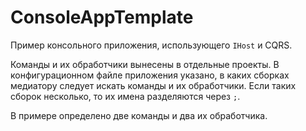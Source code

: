 ﻿# ConsoleAppTemplate

Пример консольного приложения, использующего `IHost` и CQRS.

Команды и их обработчики вынесены в отдельные проекты. В конфигурационном файле
приложения указано, в каких сборках медиатору следует искать команды и их
обработчики. Если таких сборок несколько, то их имена разделяются через `;`.

В примере определено две команды и два их обработчика.